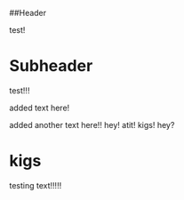 ##Header

test!

# Subheader

test!!!

added text here!

added another text here!!
hey! atit! kigs! hey?
# kigs 

testing text!!!!!
